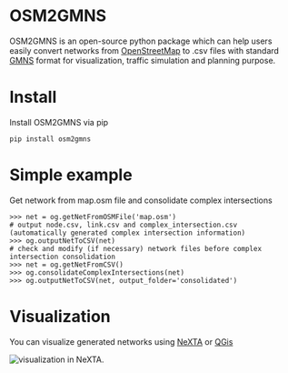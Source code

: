 # OSM2GMNS
OSM2GMNS is an open-source python package which can help users easily convert networks from [OpenStreetMap](https://www.openstreetmap.org/) to .csv files with standard [GMNS](https://github.com/zephyr-data-specs/GMNS) format for visualization, traffic simulation and planning purpose.

# Install
Install OSM2GMNS via pip
```shell
pip install osm2gmns
```

# Simple example
Get network from map.osm file and consolidate complex intersections

    >>> net = og.getNetFromOSMFile('map.osm')
    # output node.csv, link.csv and complex_intersection.csv (automatically generated complex intersection information)
    >>> og.outputNetToCSV(net)  
    # check and modify (if necessary) network files before complex intersection consolidation
    >>> net = og.getNetFromCSV()
    >>> og.consolidateComplexIntersections(net)
    >>> og.outputNetToCSV(net, output_folder='consolidated')

# Visualization
You can visualize generated networks using [NeXTA](https://github.com/xzhou99/NeXTA-GMNS) or [QGis](https://qgis.org/)

![visualization in NeXTA.](https://github.com/jiawei92/OSM2GMNS/blob/master/test/asu.PNG)

